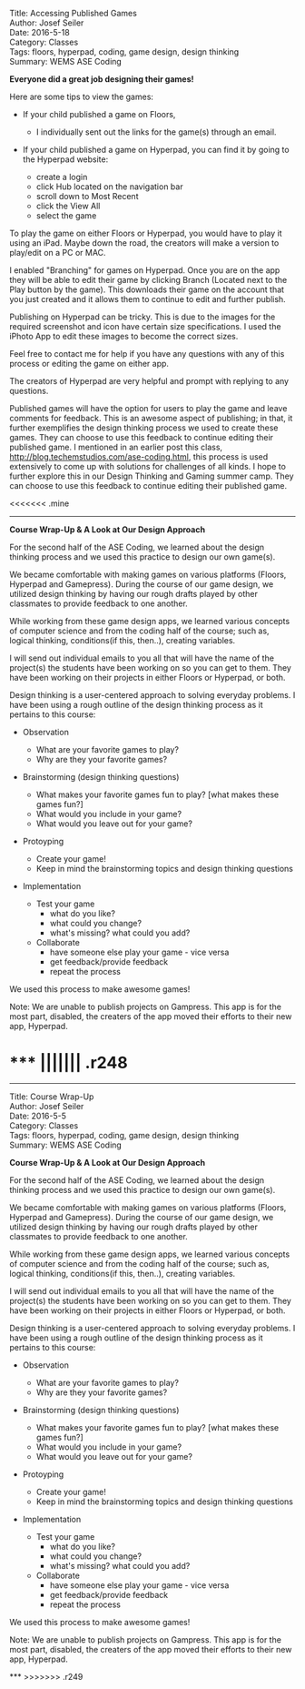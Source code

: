 Title: Accessing Published Games  
Author: Josef Seiler  
Date: 2016-5-18  
Category: Classes  
Tags: floors, hyperpad, coding, game design, design thinking  
Summary: WEMS ASE Coding  

**Everyone did a great job designing their games!**  

Here are some tips to view the games:  

* If your child published a game on Floors,  
    + I individually sent out the links for the game(s) through an email.


* If your child published a game on Hyperpad, you can find it by going to the Hyperpad website:  
    + create a login  
    + click Hub located on the navigation bar  
    + scroll down to Most Recent  
    + click the View All  
    + select the game  

To play the game on either Floors or Hyperpad, you would have to play it using an iPad. Maybe down the road, the creators will make a version to play/edit on a PC or MAC.  

I enabled "Branching" for games on Hyperpad. Once you are on the app they will be able to edit their game by clicking Branch (Located next to the Play button by the game). This downloads their game on the account that you just created and it allows them to continue to edit and further publish.  

Publishing on Hyperpad can be tricky. This is due to the images for the required screenshot and icon have certain size specifications. I used the iPhoto App to edit these images to become the correct sizes.  

Feel free to contact me for help if you have any questions with any of this process or editing the game on either app.  

The creators of Hyperpad are very helpful and prompt with replying to any questions.  

Published games will have the option for users to play the game and leave comments for feedback. This is an awesome aspect of publishing; in that, it further exemplifies the design thinking process we used to create these games. They can choose to use this feedback to continue editing their published game.   I mentioned in an earlier post this class,   http://blog.techemstudios.com/ase-coding.html, this process is used extensively to come up with solutions for challenges of all kinds. I hope to further explore this in our Design Thinking and Gaming summer camp. They can choose to use this feedback to continue editing their published game.  

<<<<<<< .mine
***  


**Course Wrap-Up & A Look at Our Design Approach**  

For the second half of the ASE Coding, we learned about the design thinking process and we used this practice to design our own game(s).

We became comfortable with making games on various platforms (Floors, Hyperpad and Gamepress). During the course of our game design, we utilized design thinking by having our rough drafts played by other classmates to provide feedback to one another.

While working from these game design apps, we learned various concepts of computer science and from the coding half of the course; such as, logical thinking, conditions(if this, then..), creating variables.

I will send out individual emails to you all that will have the name of the project(s) the students have been working on so you can get to them. They have been working on their projects in either Floors or Hyperpad, or both.

Design thinking is a user-centered approach to solving everyday problems. I have been using a rough outline of the design thinking process as it pertains to this course:

* Observation  
    + What are your favorite games to play?
    + Why are they your favorite games?  
  
* Brainstorming (design thinking questions)  
    + What makes your favorite games fun to play? [what makes these games fun?]  
    + What would you include in your game?  
    + What would you leave out for your game?  

* Protoyping  
    + Create your game!  
    + Keep in mind the brainstorming topics and design thinking questions

* Implementation  
    + Test your game  
        - what do you like?  
        - what could you change?  
        - what's missing? what could you add?  
    + Collaborate  
        - have someone else play your game - vice versa  
        - get feedback/provide feedback  
        - repeat the process  

We used this process to make awesome games!  

Note: We are unable to publish projects on Gampress. This app is for the most part, disabled, the creaters of the app moved their efforts to their new app, Hyperpad.  

***  ||||||| .r248
=======
***  

Title: Course Wrap-Up    
Author: Josef Seiler  
Date: 2016-5-5  
Category: Classes  
Tags: floors, hyperpad, coding, game design, design thinking  
Summary: WEMS ASE Coding  

**Course Wrap-Up & A Look at Our Design Approach**

For the second half of the ASE Coding, we learned about the design thinking process and we used this practice to design our own game(s).

We became comfortable with making games on various platforms (Floors, Hyperpad and Gamepress). During the course of our game design, we utilized design thinking by having our rough drafts played by other classmates to provide feedback to one another.

While working from these game design apps, we learned various concepts of computer science and from the coding half of the course; such as, logical thinking, conditions(if this, then..), creating variables.

I will send out individual emails to you all that will have the name of the project(s) the students have been working on so you can get to them. They have been working on their projects in either Floors or Hyperpad, or both.

Design thinking is a user-centered approach to solving everyday problems. I have been using a rough outline of the design thinking process as it pertains to this course:

* Observation  
    + What are your favorite games to play?
    + Why are they your favorite games?  
  
* Brainstorming (design thinking questions)  
    + What makes your favorite games fun to play? [what makes these games fun?]  
    + What would you include in your game?  
    + What would you leave out for your game?  

* Protoyping  
    + Create your game!  
    + Keep in mind the brainstorming topics and design thinking questions

* Implementation  
    + Test your game  
        - what do you like?  
        - what could you change?  
        - what's missing? what could you add?  
    + Collaborate  
        - have someone else play your game - vice versa  
        - get feedback/provide feedback  
        - repeat the process  

We used this process to make awesome games!  

Note: We are unable to publish projects on Gampress. This app is for the most part, disabled, the creaters of the app moved their efforts to their new app, Hyperpad.  

***  >>>>>>> .r249

